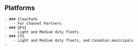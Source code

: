 ## Platforms
	- ### ClearPath
		- For Channel Partners
	- ### GPSI
		- Light and Medium duty fleets
	- ### CTS
		- Light and Medium duty fleets, and Canadian municipals
	-